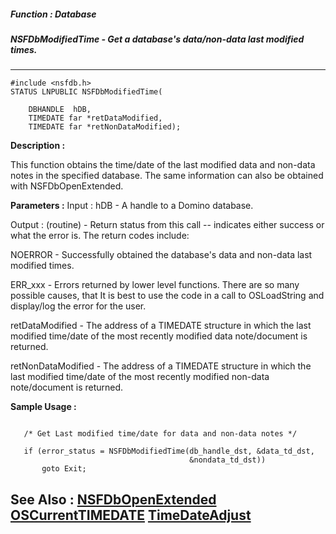##### Function : Database
##### NSFDbModifiedTime - Get a database's data/non-data last modified times.
---
```
#include <nsfdb.h>
STATUS LNPUBLIC NSFDbModifiedTime(

	DBHANDLE  hDB,
	TIMEDATE far *retDataModified,
	TIMEDATE far *retNonDataModified);
```
**Description :**

This function obtains the time/date of the last modified data and non-data 
notes in the specified database.  The same information can also be obtained 
with NSFDbOpenExtended.

**Parameters :**
Input :
hDB  -  A handle to a Domino database.

Output :
(routine)  -  Return status from this call -- indicates either success or what the error is. The return codes include:

NOERROR - Successfully obtained the database's data and non-data last modified times.

ERR_xxx - Errors returned by lower level functions.  There are so many possible causes, that It is best to use the code in a call to OSLoadString and display/log the error for the user.


retDataModified  -  The address of a TIMEDATE structure in which the last modified time/date of the most recently modified data note/document is returned.

retNonDataModified  -  The address of a TIMEDATE structure in which the last modified time/date of the most recently modified non-data note/document is returned.


**Sample Usage :**
```

   /* Get Last modified time/date for data and non-data notes */

   if (error_status = NSFDbModifiedTime(db_handle_dst, &data_td_dst,
                                        &nondata_td_dst))
       goto Exit;

```
**See Also :**
[NSFDbOpenExtended](/reference/Func/NSFDbOpenExtended)
[OSCurrentTIMEDATE](/reference/Func/OSCurrentTIMEDATE)
[TimeDateAdjust](/reference/Func/TimeDateAdjust)
---
